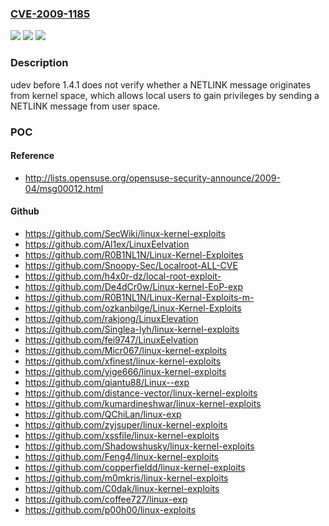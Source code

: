 ### [CVE-2009-1185](https://cve.mitre.org/cgi-bin/cvename.cgi?name=CVE-2009-1185)
![](https://img.shields.io/static/v1?label=Product&message=n%2Fa&color=blue)
![](https://img.shields.io/static/v1?label=Version&message=n%2Fa&color=blue)
![](https://img.shields.io/static/v1?label=Vulnerability&message=n%2Fa&color=brighgreen)

### Description

udev before 1.4.1 does not verify whether a NETLINK message originates from kernel space, which allows local users to gain privileges by sending a NETLINK message from user space.

### POC

#### Reference
- http://lists.opensuse.org/opensuse-security-announce/2009-04/msg00012.html

#### Github
- https://github.com/SecWiki/linux-kernel-exploits
- https://github.com/Al1ex/LinuxEelvation
- https://github.com/R0B1NL1N/Linux-Kernel-Exploites
- https://github.com/Snoopy-Sec/Localroot-ALL-CVE
- https://github.com/h4x0r-dz/local-root-exploit-
- https://github.com/De4dCr0w/Linux-kernel-EoP-exp
- https://github.com/R0B1NL1N/Linux-Kernal-Exploits-m-
- https://github.com/ozkanbilge/Linux-Kernel-Exploits
- https://github.com/rakjong/LinuxElevation
- https://github.com/Singlea-lyh/linux-kernel-exploits
- https://github.com/fei9747/LinuxEelvation
- https://github.com/Micr067/linux-kernel-exploits
- https://github.com/xfinest/linux-kernel-exploits
- https://github.com/yige666/linux-kernel-exploits
- https://github.com/qiantu88/Linux--exp
- https://github.com/distance-vector/linux-kernel-exploits
- https://github.com/kumardineshwar/linux-kernel-exploits
- https://github.com/QChiLan/linux-exp
- https://github.com/zyjsuper/linux-kernel-exploits
- https://github.com/xssfile/linux-kernel-exploits
- https://github.com/Shadowshusky/linux-kernel-exploits
- https://github.com/Feng4/linux-kernel-exploits
- https://github.com/copperfieldd/linux-kernel-exploits
- https://github.com/m0mkris/linux-kernel-exploits
- https://github.com/C0dak/linux-kernel-exploits
- https://github.com/coffee727/linux-exp
- https://github.com/p00h00/linux-exploits

